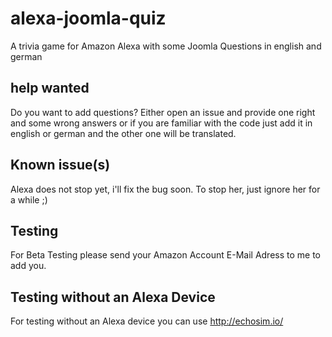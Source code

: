 # alexa-joomla-quiz
A trivia game for Amazon Alexa with some Joomla Questions in english and german

## help wanted
Do you want to add questions? Either open an issue and provide one right and some wrong answers 
or if you are familiar with the code just add it in english or german and the other one will be translated.

## Known issue(s)
Alexa does not stop yet, i'll fix the bug soon. To stop her, just ignore her for a while ;)

## Testing 
For Beta Testing please send your Amazon Account E-Mail Adress to me to add you.

## Testing without an Alexa Device
For testing without an Alexa device you can use http://echosim.io/
